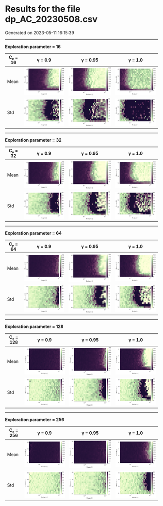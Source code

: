# Results for the file dp_AC_20230508.csv 

Generated on 2023-05-11 16:15:39

---

**Exploration parameter = 16**

| Cₚ = 16 | γ = 0.9 | γ = 0.95 | γ = 1.0 | 
| --- | --- | --- | --- | 
| Mean | ![](fig/dp_AC/mean_g_0.9_cp_16.png) | ![](fig/dp_AC/mean_g_0.95_cp_16.png) | ![](fig/dp_AC/mean_g_1.0_cp_16.png) | 
| Std | ![](fig/dp_AC/std_g_0.9_cp_16.png) | ![](fig/dp_AC/std_g_0.95_cp_16.png) | ![](fig/dp_AC/std_g_1.0_cp_16.png) | 

---

**Exploration parameter = 32**

| Cₚ = 32 | γ = 0.9 | γ = 0.95 | γ = 1.0 | 
| --- | --- | --- | --- | 
| Mean | ![](fig/dp_AC/mean_g_0.9_cp_32.png) | ![](fig/dp_AC/mean_g_0.95_cp_32.png) | ![](fig/dp_AC/mean_g_1.0_cp_32.png) | 
| Std | ![](fig/dp_AC/std_g_0.9_cp_32.png) | ![](fig/dp_AC/std_g_0.95_cp_32.png) | ![](fig/dp_AC/std_g_1.0_cp_32.png) | 

---

**Exploration parameter = 64**

| Cₚ = 64 | γ = 0.9 | γ = 0.95 | γ = 1.0 | 
| --- | --- | --- | --- | 
| Mean | ![](fig/dp_AC/mean_g_0.9_cp_64.png) | ![](fig/dp_AC/mean_g_0.95_cp_64.png) | ![](fig/dp_AC/mean_g_1.0_cp_64.png) | 
| Std | ![](fig/dp_AC/std_g_0.9_cp_64.png) | ![](fig/dp_AC/std_g_0.95_cp_64.png) | ![](fig/dp_AC/std_g_1.0_cp_64.png) | 

---

**Exploration parameter = 128**

| Cₚ = 128 | γ = 0.9 | γ = 0.95 | γ = 1.0 | 
| --- | --- | --- | --- | 
| Mean | ![](fig/dp_AC/mean_g_0.9_cp_128.png) | ![](fig/dp_AC/mean_g_0.95_cp_128.png) | ![](fig/dp_AC/mean_g_1.0_cp_128.png) | 
| Std | ![](fig/dp_AC/std_g_0.9_cp_128.png) | ![](fig/dp_AC/std_g_0.95_cp_128.png) | ![](fig/dp_AC/std_g_1.0_cp_128.png) | 

---

**Exploration parameter = 256**

| Cₚ = 256 | γ = 0.9 | γ = 0.95 | γ = 1.0 | 
| --- | --- | --- | --- | 
| Mean | ![](fig/dp_AC/mean_g_0.9_cp_256.png) | ![](fig/dp_AC/mean_g_0.95_cp_256.png) | ![](fig/dp_AC/mean_g_1.0_cp_256.png) | 
| Std | ![](fig/dp_AC/std_g_0.9_cp_256.png) | ![](fig/dp_AC/std_g_0.95_cp_256.png) | ![](fig/dp_AC/std_g_1.0_cp_256.png) | 

